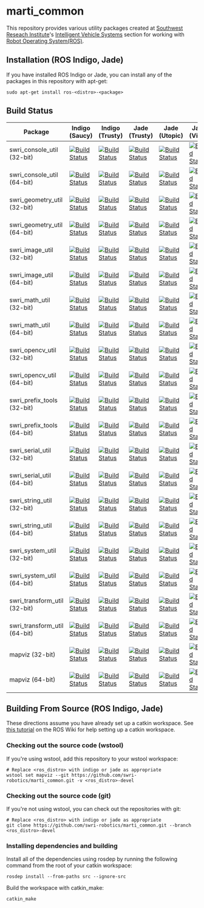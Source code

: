 marti_common
==============

This repository provides various utility packages created at [Southwest Reseach Institute](http://www.swri.org)'s [Intelligent Vehicle Systems](http://www.swri.org/4org/d10/isd/ivs/default.htm) section for working with [Robot Operating System(ROS)](http://www.ros.org).

## Installation (ROS Indigo, Jade)

If you have installed ROS Indigo or Jade, you can install any of the packages in this repository with apt-get:

    sudo apt-get install ros-<distro>-<package>

## Build Status

Package | Indigo (Saucy) | Indigo (Trusty) | Jade (Trusty) | Jade (Utopic) | Jade (Vivid)
------- | -------------- | --------------- | ------------- | ------------- | ------------
swri_console_util (32-bit) | [![Build Status](http://build.ros.org/buildStatus/icon?job=Ibin_uS32__swri_console_util__ubuntu_saucy_i386__binary)](http://build.ros.org/job/Ibin_uS32__swri_console_util__ubuntu_saucy_i386__binary/) | [![Build Status](http://build.ros.org/buildStatus/icon?job=Ibin_uT32__swri_console_util__ubuntu_trusty_i386__binary)](http://build.ros.org/job/Ibin_uT32__swri_console_util__ubuntu_trusty_i386__binary/) | [![Build Status](http://build.ros.org/buildStatus/icon?job=Jbin_uT32__swri_console_util__ubuntu_trusty_i386__binary)](http://build.ros.org/job/Jbin_uT32__swri_console_util__ubuntu_trusty_i386__binary/) | [![Build Status](http://build.ros.org/buildStatus/icon?job=Jbin_uU32__swri_console_util__ubuntu_utopic_i386__binary)](http://build.ros.org/job/Jbin_uU32__swri_console_util__ubuntu_utopic_i386__binary/) | [![Build Status](http://build.ros.org/buildStatus/icon?job=Jbin_uV32__swri_console_util__ubuntu_vivid_i386__binary)](http://build.ros.org/job/Jbin_uV32__swri_console_util__ubuntu_vivid_i386__binary/)
swri_console_util (64-bit) | [![Build Status](http://build.ros.org/buildStatus/icon?job=Ibin_uS64__swri_console_util__ubuntu_saucy_amd64__binary)](http://build.ros.org/job/Ibin_uS64__swri_console_util__ubuntu_saucy_amd64__binary/) | [![Build Status](http://build.ros.org/buildStatus/icon?job=Ibin_uT64__swri_console_util__ubuntu_trusty_amd64__binary)](http://build.ros.org/job/Ibin_uT64__swri_console_util__ubuntu_trusty_amd64__binary/) | [![Build Status](http://build.ros.org/buildStatus/icon?job=Jbin_uT64__swri_console_util__ubuntu_trusty_amd64__binary)](http://build.ros.org/job/Jbin_uT64__swri_console_util__ubuntu_trusty_amd64__binary/) | [![Build Status](http://build.ros.org/buildStatus/icon?job=Jbin_uU64__swri_console_util__ubuntu_utopic_amd64__binary)](http://build.ros.org/job/Jbin_uU64__swri_console_util__ubuntu_utopic_amd64__binary/) | [![Build Status](http://build.ros.org/buildStatus/icon?job=Jbin_uV64__swri_console_util__ubuntu_vivid_amd64__binary)](http://build.ros.org/job/Jbin_uV64__swri_console_util__ubuntu_vivid_amd64__binary/)
swri_geometry_util (32-bit) | [![Build Status](http://build.ros.org/buildStatus/icon?job=Ibin_uS32__swri_geometry_util__ubuntu_saucy_i386__binary)](http://build.ros.org/job/Ibin_uS32__swri_geometry_util__ubuntu_saucy_i386__binary/) | [![Build Status](http://build.ros.org/buildStatus/icon?job=Ibin_uT32__swri_geometry_util__ubuntu_trusty_i386__binary)](http://build.ros.org/job/Ibin_uT32__swri_geometry_util__ubuntu_trusty_i386__binary/) | [![Build Status](http://build.ros.org/buildStatus/icon?job=Jbin_uT32__swri_geometry_util__ubuntu_trusty_i386__binary)](http://build.ros.org/job/Jbin_uT32__swri_geometry_util__ubuntu_trusty_i386__binary/) | [![Build Status](http://build.ros.org/buildStatus/icon?job=Jbin_uU32__swri_geometry_util__ubuntu_utopic_i386__binary)](http://build.ros.org/job/Jbin_uU32__swri_geometry_util__ubuntu_utopic_i386__binary/) | [![Build Status](http://build.ros.org/buildStatus/icon?job=Jbin_uV32__swri_geometry_util__ubuntu_vivid_i386__binary)](http://build.ros.org/job/Jbin_uV32__swri_geometry_util__ubuntu_vivid_i386__binary/)
swri_geometry_util (64-bit) | [![Build Status](http://build.ros.org/buildStatus/icon?job=Ibin_uS64__swri_geometry_util__ubuntu_saucy_amd64__binary)](http://build.ros.org/job/Ibin_uS64__swri_geometry_util__ubuntu_saucy_amd64__binary/) | [![Build Status](http://build.ros.org/buildStatus/icon?job=Ibin_uT64__swri_geometry_util__ubuntu_trusty_amd64__binary)](http://build.ros.org/job/Ibin_uT64__swri_geometry_util__ubuntu_trusty_amd64__binary/) | [![Build Status](http://build.ros.org/buildStatus/icon?job=Jbin_uT64__swri_geometry_util__ubuntu_trusty_amd64__binary)](http://build.ros.org/job/Jbin_uT64__swri_geometry_util__ubuntu_trusty_amd64__binary/) | [![Build Status](http://build.ros.org/buildStatus/icon?job=Jbin_uU64__swri_geometry_util__ubuntu_utopic_amd64__binary)](http://build.ros.org/job/Jbin_uU64__swri_geometry_util__ubuntu_utopic_amd64__binary/) | [![Build Status](http://build.ros.org/buildStatus/icon?job=Jbin_uV64__swri_geometry_util__ubuntu_vivid_amd64__binary)](http://build.ros.org/job/Jbin_uV64__swri_geometry_util__ubuntu_vivid_amd64__binary/)
swri_image_util (32-bit) | [![Build Status](http://build.ros.org/buildStatus/icon?job=Ibin_uS32__swri_image_util__ubuntu_saucy_i386__binary)](http://build.ros.org/job/Ibin_uS32__swri_image_util__ubuntu_saucy_i386__binary/) | [![Build Status](http://build.ros.org/buildStatus/icon?job=Ibin_uT32__swri_image_util__ubuntu_trusty_i386__binary)](http://build.ros.org/job/Ibin_uT32__swri_image_util__ubuntu_trusty_i386__binary/) | [![Build Status](http://build.ros.org/buildStatus/icon?job=Jbin_uT32__swri_image_util__ubuntu_trusty_i386__binary)](http://build.ros.org/job/Jbin_uT32__swri_image_util__ubuntu_trusty_i386__binary/) | [![Build Status](http://build.ros.org/buildStatus/icon?job=Jbin_uU32__swri_image_util__ubuntu_utopic_i386__binary)](http://build.ros.org/job/Jbin_uU32__swri_image_util__ubuntu_utopic_i386__binary/) | [![Build Status](http://build.ros.org/buildStatus/icon?job=Jbin_uV32__swri_image_util__ubuntu_vivid_i386__binary)](http://build.ros.org/job/Jbin_uV32__swri_image_util__ubuntu_vivid_i386__binary/)
swri_image_util (64-bit) | [![Build Status](http://build.ros.org/buildStatus/icon?job=Ibin_uS64__swri_image_util__ubuntu_saucy_amd64__binary)](http://build.ros.org/job/Ibin_uS64__swri_image_util__ubuntu_saucy_amd64__binary/) | [![Build Status](http://build.ros.org/buildStatus/icon?job=Ibin_uT64__swri_image_util__ubuntu_trusty_amd64__binary)](http://build.ros.org/job/Ibin_uT64__swri_image_util__ubuntu_trusty_amd64__binary/) | [![Build Status](http://build.ros.org/buildStatus/icon?job=Jbin_uT64__swri_image_util__ubuntu_trusty_amd64__binary)](http://build.ros.org/job/Jbin_uT64__swri_image_util__ubuntu_trusty_amd64__binary/) | [![Build Status](http://build.ros.org/buildStatus/icon?job=Jbin_uU64__swri_image_util__ubuntu_utopic_amd64__binary)](http://build.ros.org/job/Jbin_uU64__swri_image_util__ubuntu_utopic_amd64__binary/) | [![Build Status](http://build.ros.org/buildStatus/icon?job=Jbin_uV64__swri_image_util__ubuntu_vivid_amd64__binary)](http://build.ros.org/job/Jbin_uV64__swri_image_util__ubuntu_vivid_amd64__binary/)
swri_math_util (32-bit) | [![Build Status](http://build.ros.org/buildStatus/icon?job=Ibin_uS32__swri_math_util__ubuntu_saucy_i386__binary)](http://build.ros.org/job/Ibin_uS32__swri_math_util__ubuntu_saucy_i386__binary/) | [![Build Status](http://build.ros.org/buildStatus/icon?job=Ibin_uT32__swri_math_util__ubuntu_trusty_i386__binary)](http://build.ros.org/job/Ibin_uT32__swri_math_util__ubuntu_trusty_i386__binary/) | [![Build Status](http://build.ros.org/buildStatus/icon?job=Jbin_uT32__swri_math_util__ubuntu_trusty_i386__binary)](http://build.ros.org/job/Jbin_uT32__swri_math_util__ubuntu_trusty_i386__binary/) | [![Build Status](http://build.ros.org/buildStatus/icon?job=Jbin_uU32__swri_math_util__ubuntu_utopic_i386__binary)](http://build.ros.org/job/Jbin_uU32__swri_math_util__ubuntu_utopic_i386__binary/) | [![Build Status](http://build.ros.org/buildStatus/icon?job=Jbin_uV32__swri_math_util__ubuntu_vivid_i386__binary)](http://build.ros.org/job/Jbin_uV32__swri_math_util__ubuntu_vivid_i386__binary/)
swri_math_util (64-bit) | [![Build Status](http://build.ros.org/buildStatus/icon?job=Ibin_uS64__swri_math_util__ubuntu_saucy_amd64__binary)](http://build.ros.org/job/Ibin_uS64__swri_math_util__ubuntu_saucy_amd64__binary/) | [![Build Status](http://build.ros.org/buildStatus/icon?job=Ibin_uT64__swri_math_util__ubuntu_trusty_amd64__binary)](http://build.ros.org/job/Ibin_uT64__swri_math_util__ubuntu_trusty_amd64__binary/) | [![Build Status](http://build.ros.org/buildStatus/icon?job=Jbin_uT64__swri_math_util__ubuntu_trusty_amd64__binary)](http://build.ros.org/job/Jbin_uT64__swri_math_util__ubuntu_trusty_amd64__binary/) | [![Build Status](http://build.ros.org/buildStatus/icon?job=Jbin_uU64__swri_math_util__ubuntu_utopic_amd64__binary)](http://build.ros.org/job/Jbin_uU64__swri_math_util__ubuntu_utopic_amd64__binary/) | [![Build Status](http://build.ros.org/buildStatus/icon?job=Jbin_uV64__swri_math_util__ubuntu_vivid_amd64__binary)](http://build.ros.org/job/Jbin_uV64__swri_math_util__ubuntu_vivid_amd64__binary/)
swri_opencv_util (32-bit) | [![Build Status](http://build.ros.org/buildStatus/icon?job=Ibin_uS32__swri_opencv_util__ubuntu_saucy_i386__binary)](http://build.ros.org/job/Ibin_uS32__swri_opencv_util__ubuntu_saucy_i386__binary/) | [![Build Status](http://build.ros.org/buildStatus/icon?job=Ibin_uT32__swri_opencv_util__ubuntu_trusty_i386__binary)](http://build.ros.org/job/Ibin_uT32__swri_opencv_util__ubuntu_trusty_i386__binary/) | [![Build Status](http://build.ros.org/buildStatus/icon?job=Jbin_uT32__swri_opencv_util__ubuntu_trusty_i386__binary)](http://build.ros.org/job/Jbin_uT32__swri_opencv_util__ubuntu_trusty_i386__binary/) | [![Build Status](http://build.ros.org/buildStatus/icon?job=Jbin_uU32__swri_opencv_util__ubuntu_utopic_i386__binary)](http://build.ros.org/job/Jbin_uU32__swri_opencv_util__ubuntu_utopic_i386__binary/) | [![Build Status](http://build.ros.org/buildStatus/icon?job=Jbin_uV32__swri_opencv_util__ubuntu_vivid_i386__binary)](http://build.ros.org/job/Jbin_uV32__swri_opencv_util__ubuntu_vivid_i386__binary/)
swri_opencv_util (64-bit) | [![Build Status](http://build.ros.org/buildStatus/icon?job=Ibin_uS64__swri_opencv_util__ubuntu_saucy_amd64__binary)](http://build.ros.org/job/Ibin_uS64__swri_opencv_util__ubuntu_saucy_amd64__binary/) | [![Build Status](http://build.ros.org/buildStatus/icon?job=Ibin_uT64__swri_opencv_util__ubuntu_trusty_amd64__binary)](http://build.ros.org/job/Ibin_uT64__swri_opencv_util__ubuntu_trusty_amd64__binary/) | [![Build Status](http://build.ros.org/buildStatus/icon?job=Jbin_uT64__swri_opencv_util__ubuntu_trusty_amd64__binary)](http://build.ros.org/job/Jbin_uT64__swri_opencv_util__ubuntu_trusty_amd64__binary/) | [![Build Status](http://build.ros.org/buildStatus/icon?job=Jbin_uU64__swri_opencv_util__ubuntu_utopic_amd64__binary)](http://build.ros.org/job/Jbin_uU64__swri_opencv_util__ubuntu_utopic_amd64__binary/) | [![Build Status](http://build.ros.org/buildStatus/icon?job=Jbin_uV64__swri_opencv_util__ubuntu_vivid_amd64__binary)](http://build.ros.org/job/Jbin_uV64__swri_opencv_util__ubuntu_vivid_amd64__binary/)
swri_prefix_tools (32-bit) | [![Build Status](http://build.ros.org/buildStatus/icon?job=Ibin_uS32__swri_prefix_tools__ubuntu_saucy_i386__binary)](http://build.ros.org/job/Ibin_uS32__swri_prefix_tools__ubuntu_saucy_i386__binary/) | [![Build Status](http://build.ros.org/buildStatus/icon?job=Ibin_uT32__swri_prefix_tools__ubuntu_trusty_i386__binary)](http://build.ros.org/job/Ibin_uT32__swri_prefix_tools__ubuntu_trusty_i386__binary/) | [![Build Status](http://build.ros.org/buildStatus/icon?job=Jbin_uT32__swri_prefix_tools__ubuntu_trusty_i386__binary)](http://build.ros.org/job/Jbin_uT32__swri_prefix_tools__ubuntu_trusty_i386__binary/) | [![Build Status](http://build.ros.org/buildStatus/icon?job=Jbin_uU32__swri_prefix_tools__ubuntu_utopic_i386__binary)](http://build.ros.org/job/Jbin_uU32__swri_prefix_tools__ubuntu_utopic_i386__binary/) | [![Build Status](http://build.ros.org/buildStatus/icon?job=Jbin_uV32__swri_prefix_tools__ubuntu_vivid_i386__binary)](http://build.ros.org/job/Jbin_uV32__swri_prefix_tools__ubuntu_vivid_i386__binary/)
swri_prefix_tools (64-bit) | [![Build Status](http://build.ros.org/buildStatus/icon?job=Ibin_uS64__swri_prefix_tools__ubuntu_saucy_amd64__binary)](http://build.ros.org/job/Ibin_uS64__swri_prefix_tools__ubuntu_saucy_amd64__binary/) | [![Build Status](http://build.ros.org/buildStatus/icon?job=Ibin_uT64__swri_prefix_tools__ubuntu_trusty_amd64__binary)](http://build.ros.org/job/Ibin_uT64__swri_prefix_tools__ubuntu_trusty_amd64__binary/) | [![Build Status](http://build.ros.org/buildStatus/icon?job=Jbin_uT64__swri_prefix_tools__ubuntu_trusty_amd64__binary)](http://build.ros.org/job/Jbin_uT64__swri_prefix_tools__ubuntu_trusty_amd64__binary/) | [![Build Status](http://build.ros.org/buildStatus/icon?job=Jbin_uU64__swri_prefix_tools__ubuntu_utopic_amd64__binary)](http://build.ros.org/job/Jbin_uU64__swri_prefix_tools__ubuntu_utopic_amd64__binary/) | [![Build Status](http://build.ros.org/buildStatus/icon?job=Jbin_uV64__swri_prefix_tools__ubuntu_vivid_amd64__binary)](http://build.ros.org/job/Jbin_uV64__swri_prefix_tools__ubuntu_vivid_amd64__binary/)
swri_serial_util (32-bit) | [![Build Status](http://build.ros.org/buildStatus/icon?job=Ibin_uS32__swri_serial_util__ubuntu_saucy_i386__binary)](http://build.ros.org/job/Ibin_uS32__swri_serial_util__ubuntu_saucy_i386__binary/) | [![Build Status](http://build.ros.org/buildStatus/icon?job=Ibin_uT32__swri_serial_util__ubuntu_trusty_i386__binary)](http://build.ros.org/job/Ibin_uT32__swri_serial_util__ubuntu_trusty_i386__binary/) | [![Build Status](http://build.ros.org/buildStatus/icon?job=Jbin_uT32__swri_serial_util__ubuntu_trusty_i386__binary)](http://build.ros.org/job/Jbin_uT32__swri_serial_util__ubuntu_trusty_i386__binary/) | [![Build Status](http://build.ros.org/buildStatus/icon?job=Jbin_uU32__swri_serial_util__ubuntu_utopic_i386__binary)](http://build.ros.org/job/Jbin_uU32__swri_serial_util__ubuntu_utopic_i386__binary/) | [![Build Status](http://build.ros.org/buildStatus/icon?job=Jbin_uV32__swri_serial_util__ubuntu_vivid_i386__binary)](http://build.ros.org/job/Jbin_uV32__swri_serial_util__ubuntu_vivid_i386__binary/)
swri_serial_util (64-bit) | [![Build Status](http://build.ros.org/buildStatus/icon?job=Ibin_uS64__swri_serial_util__ubuntu_saucy_amd64__binary)](http://build.ros.org/job/Ibin_uS64__swri_serial_util__ubuntu_saucy_amd64__binary/) | [![Build Status](http://build.ros.org/buildStatus/icon?job=Ibin_uT64__swri_serial_util__ubuntu_trusty_amd64__binary)](http://build.ros.org/job/Ibin_uT64__swri_serial_util__ubuntu_trusty_amd64__binary/) | [![Build Status](http://build.ros.org/buildStatus/icon?job=Jbin_uT64__swri_serial_util__ubuntu_trusty_amd64__binary)](http://build.ros.org/job/Jbin_uT64__swri_serial_util__ubuntu_trusty_amd64__binary/) | [![Build Status](http://build.ros.org/buildStatus/icon?job=Jbin_uU64__swri_serial_util__ubuntu_utopic_amd64__binary)](http://build.ros.org/job/Jbin_uU64__swri_serial_util__ubuntu_utopic_amd64__binary/) | [![Build Status](http://build.ros.org/buildStatus/icon?job=Jbin_uV64__swri_serial_util__ubuntu_vivid_amd64__binary)](http://build.ros.org/job/Jbin_uV64__swri_serial_util__ubuntu_vivid_amd64__binary/)
swri_string_util (32-bit) | [![Build Status](http://build.ros.org/buildStatus/icon?job=Ibin_uS32__swri_string_util__ubuntu_saucy_i386__binary)](http://build.ros.org/job/Ibin_uS32__swri_string_util__ubuntu_saucy_i386__binary/) | [![Build Status](http://build.ros.org/buildStatus/icon?job=Ibin_uT32__swri_string_util__ubuntu_trusty_i386__binary)](http://build.ros.org/job/Ibin_uT32__swri_string_util__ubuntu_trusty_i386__binary/) | [![Build Status](http://build.ros.org/buildStatus/icon?job=Jbin_uT32__swri_string_util__ubuntu_trusty_i386__binary)](http://build.ros.org/job/Jbin_uT32__swri_string_util__ubuntu_trusty_i386__binary/) | [![Build Status](http://build.ros.org/buildStatus/icon?job=Jbin_uU32__swri_string_util__ubuntu_utopic_i386__binary)](http://build.ros.org/job/Jbin_uU32__swri_string_util__ubuntu_utopic_i386__binary/) | [![Build Status](http://build.ros.org/buildStatus/icon?job=Jbin_uV32__swri_string_util__ubuntu_vivid_i386__binary)](http://build.ros.org/job/Jbin_uV32__swri_string_util__ubuntu_vivid_i386__binary/)
swri_string_util (64-bit) | [![Build Status](http://build.ros.org/buildStatus/icon?job=Ibin_uS64__swri_string_util__ubuntu_saucy_amd64__binary)](http://build.ros.org/job/Ibin_uS64__swri_string_util__ubuntu_saucy_amd64__binary/) | [![Build Status](http://build.ros.org/buildStatus/icon?job=Ibin_uT64__swri_string_util__ubuntu_trusty_amd64__binary)](http://build.ros.org/job/Ibin_uT64__swri_string_util__ubuntu_trusty_amd64__binary/) | [![Build Status](http://build.ros.org/buildStatus/icon?job=Jbin_uT64__swri_string_util__ubuntu_trusty_amd64__binary)](http://build.ros.org/job/Jbin_uT64__swri_string_util__ubuntu_trusty_amd64__binary/) | [![Build Status](http://build.ros.org/buildStatus/icon?job=Jbin_uU64__swri_string_util__ubuntu_utopic_amd64__binary)](http://build.ros.org/job/Jbin_uU64__swri_string_util__ubuntu_utopic_amd64__binary/) | [![Build Status](http://build.ros.org/buildStatus/icon?job=Jbin_uV64__swri_string_util__ubuntu_vivid_amd64__binary)](http://build.ros.org/job/Jbin_uV64__swri_string_util__ubuntu_vivid_amd64__binary/)
swri_system_util (32-bit) | [![Build Status](http://build.ros.org/buildStatus/icon?job=Ibin_uS32__swri_system_util__ubuntu_saucy_i386__binary)](http://build.ros.org/job/Ibin_uS32__swri_system_util__ubuntu_saucy_i386__binary/) | [![Build Status](http://build.ros.org/buildStatus/icon?job=Ibin_uT32__swri_system_util__ubuntu_trusty_i386__binary)](http://build.ros.org/job/Ibin_uT32__swri_system_util__ubuntu_trusty_i386__binary/) | [![Build Status](http://build.ros.org/buildStatus/icon?job=Jbin_uT32__swri_system_util__ubuntu_trusty_i386__binary)](http://build.ros.org/job/Jbin_uT32__swri_system_util__ubuntu_trusty_i386__binary/) | [![Build Status](http://build.ros.org/buildStatus/icon?job=Jbin_uU32__swri_system_util__ubuntu_utopic_i386__binary)](http://build.ros.org/job/Jbin_uU32__swri_system_util__ubuntu_utopic_i386__binary/) | [![Build Status](http://build.ros.org/buildStatus/icon?job=Jbin_uV32__swri_system_util__ubuntu_vivid_i386__binary)](http://build.ros.org/job/Jbin_uV32__swri_system_util__ubuntu_vivid_i386__binary/)
swri_system_util (64-bit) | [![Build Status](http://build.ros.org/buildStatus/icon?job=Ibin_uS64__swri_system_util__ubuntu_saucy_amd64__binary)](http://build.ros.org/job/Ibin_uS64__swri_system_util__ubuntu_saucy_amd64__binary/) | [![Build Status](http://build.ros.org/buildStatus/icon?job=Ibin_uT64__swri_system_util__ubuntu_trusty_amd64__binary)](http://build.ros.org/job/Ibin_uT64__swri_system_util__ubuntu_trusty_amd64__binary/) | [![Build Status](http://build.ros.org/buildStatus/icon?job=Jbin_uT64__swri_system_util__ubuntu_trusty_amd64__binary)](http://build.ros.org/job/Jbin_uT64__swri_system_util__ubuntu_trusty_amd64__binary/) | [![Build Status](http://build.ros.org/buildStatus/icon?job=Jbin_uU64__swri_system_util__ubuntu_utopic_amd64__binary)](http://build.ros.org/job/Jbin_uU64__swri_system_util__ubuntu_utopic_amd64__binary/) | [![Build Status](http://build.ros.org/buildStatus/icon?job=Jbin_uV64__swri_system_util__ubuntu_vivid_amd64__binary)](http://build.ros.org/job/Jbin_uV64__swri_system_util__ubuntu_vivid_amd64__binary/)
swri_transform_util (32-bit) | [![Build Status](http://build.ros.org/buildStatus/icon?job=Ibin_uS32__swri_transform_util__ubuntu_saucy_i386__binary)](http://build.ros.org/job/Ibin_uS32__swri_transform_util__ubuntu_saucy_i386__binary/) | [![Build Status](http://build.ros.org/buildStatus/icon?job=Ibin_uT32__swri_transform_util__ubuntu_trusty_i386__binary)](http://build.ros.org/job/Ibin_uT32__swri_transform_util__ubuntu_trusty_i386__binary/) | [![Build Status](http://build.ros.org/buildStatus/icon?job=Jbin_uT32__swri_transform_util__ubuntu_trusty_i386__binary)](http://build.ros.org/job/Jbin_uT32__swri_transform_util__ubuntu_trusty_i386__binary/) | [![Build Status](http://build.ros.org/buildStatus/icon?job=Jbin_uU32__swri_transform_util__ubuntu_utopic_i386__binary)](http://build.ros.org/job/Jbin_uU32__swri_transform_util__ubuntu_utopic_i386__binary/) | [![Build Status](http://build.ros.org/buildStatus/icon?job=Jbin_uV32__swri_transform_util__ubuntu_vivid_i386__binary)](http://build.ros.org/job/Jbin_uV32__swri_transform_util__ubuntu_vivid_i386__binary/)
swri_transform_util (64-bit) | [![Build Status](http://build.ros.org/buildStatus/icon?job=Ibin_uS64__swri_transform_util__ubuntu_saucy_amd64__binary)](http://build.ros.org/job/Ibin_uS64__swri_transform_util__ubuntu_saucy_amd64__binary/) | [![Build Status](http://build.ros.org/buildStatus/icon?job=Ibin_uT64__swri_transform_util__ubuntu_trusty_amd64__binary)](http://build.ros.org/job/Ibin_uT64__swri_transform_util__ubuntu_trusty_amd64__binary/) | [![Build Status](http://build.ros.org/buildStatus/icon?job=Jbin_uT64__swri_transform_util__ubuntu_trusty_amd64__binary)](http://build.ros.org/job/Jbin_uT64__swri_transform_util__ubuntu_trusty_amd64__binary/) | [![Build Status](http://build.ros.org/buildStatus/icon?job=Jbin_uU64__swri_transform_util__ubuntu_utopic_amd64__binary)](http://build.ros.org/job/Jbin_uU64__swri_transform_util__ubuntu_utopic_amd64__binary/) | [![Build Status](http://build.ros.org/buildStatus/icon?job=Jbin_uV64__swri_transform_util__ubuntu_vivid_amd64__binary)](http://build.ros.org/job/Jbin_uV64__swri_transform_util__ubuntu_vivid_amd64__binary/)
mapviz (32-bit) | [![Build Status](http://build.ros.org/buildStatus/icon?job=Ibin_uS32__mapviz__ubuntu_saucy_i386__binary)](http://build.ros.org/job/Ibin_uS32__mapviz__ubuntu_saucy_i386__binary/) | [![Build Status](http://build.ros.org/buildStatus/icon?job=Ibin_uT32__mapviz__ubuntu_trusty_i386__binary)](http://build.ros.org/job/Ibin_uT32__mapviz__ubuntu_trusty_i386__binary/) | [![Build Status](http://build.ros.org/buildStatus/icon?job=Jbin_uT32__mapviz__ubuntu_trusty_i386__binary)](http://build.ros.org/job/Jbin_uT32__mapviz__ubuntu_trusty_i386__binary/) | [![Build Status](http://build.ros.org/buildStatus/icon?job=Jbin_uU32__mapviz__ubuntu_utopic_i386__binary)](http://build.ros.org/job/Jbin_uU32__mapviz__ubuntu_utopic_i386__binary/) | [![Build Status](http://build.ros.org/buildStatus/icon?job=Jbin_uV32__mapviz__ubuntu_vivid_i386__binary)](http://build.ros.org/job/Jbin_uV32__mapviz__ubuntu_vivid_i386__binary/)
mapviz (64-bit) | [![Build Status](http://build.ros.org/buildStatus/icon?job=Ibin_uS64__mapviz__ubuntu_saucy_amd64__binary)](http://build.ros.org/job/Ibin_uS64__mapviz__ubuntu_saucy_amd64__binary/) | [![Build Status](http://build.ros.org/buildStatus/icon?job=Ibin_uT64__mapviz__ubuntu_trusty_amd64__binary)](http://build.ros.org/job/Ibin_uT64__mapviz__ubuntu_trusty_amd64__binary/) | [![Build Status](http://build.ros.org/buildStatus/icon?job=Jbin_uT64__mapviz__ubuntu_trusty_amd64__binary)](http://build.ros.org/job/Jbin_uT64__mapviz__ubuntu_trusty_amd64__binary/) | [![Build Status](http://build.ros.org/buildStatus/icon?job=Jbin_uU64__mapviz__ubuntu_utopic_amd64__binary)](http://build.ros.org/job/Jbin_uU64__mapviz__ubuntu_utopic_amd64__binary/) | [![Build Status](http://build.ros.org/buildStatus/icon?job=Jbin_uV64__mapviz__ubuntu_vivid_amd64__binary)](http://build.ros.org/job/Jbin_uV64__mapviz__ubuntu_vivid_amd64__binary/)

Building From Source (ROS Indigo, Jade)
------------

These directions assume you have already set up a catkin workspace. See [this tutorial](http://wiki.ros.org/catkin/Tutorials/create_a_workspace) on the ROS Wiki for help setting up a catkin workspace.

### Checking out the source code (wstool)

If you're using wstool, add this repository to your wstool workspace:

    # Replace <ros_distro> with indigo or jade as appropriate
    wstool set mapviz --git https://github.com/swri-robotics/marti_common.git -v <ros_distro>-devel

### Checking out the source code (git)

If you're not using wstool, you can check out the repositories with git:

    # Replace <ros_distro> with indigo or jade as appropriate
    git clone https://github.com/swri-robotics/marti_common.git --branch <ros_distro>-devel

### Installing dependencies and building

Install all of the dependencies using rosdep by running the following command from the root of your catkin workspace:

    rosdep install --from-paths src --ignore-src

Build the workspace with catkin_make:

    catkin_make
